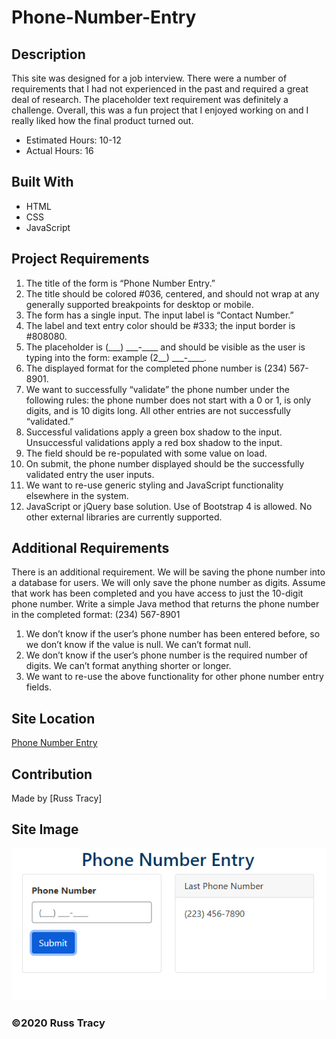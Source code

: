 # Phone-Number-Entry

## Description

This site was designed for a job interview. There were a number of requirements that I had not experienced in the past and required a great deal of research. The placeholder text requirement was definitely a challenge. Overall, this was a fun project that I enjoyed working on and I really liked how the final product turned out.
* Estimated Hours: 10-12
* Actual Hours: 16 

## Built With
* HTML
* CSS
* JavaScript

## Project Requirements
1)	The title of the form is “Phone Number Entry.”
2)	The title should be colored #036, centered, and should not wrap at any generally supported breakpoints for desktop or mobile.
3)	The form has a single input. The input label is “Contact Number.”
4)	The label and text entry color should be #333; the input border is #808080.
5)	The placeholder is (\_\_\_) \_\_\_-____ and should be visible as the user is typing into the form: example (2__) \___-____.
6)	The displayed format for the completed phone number is (234) 567-8901.
7)	We want to successfully “validate” the phone number under the following rules: the phone number does not start with a 0 or 1, is only digits, and is 10 digits long. All other entries are not successfully “validated.”
8)	Successful validations apply a green box shadow to the input. Unsuccessful validations apply a red box shadow to the input.
9)	The field should be re-populated with some value on load.
10)	On submit, the phone number displayed should be the successfully validated entry the user inputs.
11)	We want to re-use generic styling and JavaScript functionality elsewhere in the system.
12)	JavaScript or jQuery base solution. Use of Bootstrap 4 is allowed. No other external libraries are currently supported.

## Additional Requirements
There is an additional requirement. We will be saving the phone number into a database for users. We will only save the phone number as digits. Assume that work has been completed and you have access to just the 10-digit phone number. 
Write a simple Java method that returns the phone number in the completed format: (234) 567-8901
1)	We don’t know if the user’s phone number has been entered before, so we don’t know if the value is null. We can’t format null.
2)	We don’t know if the user’s phone number is the required number of digits. We can’t format anything shorter or longer.
3)	We want to re-use the above functionality for other phone number entry fields.


## Site Location
[Phone Number Entry](https://russtracy.github.io/Phone-Number-Entry/)

## Contribution
Made by [Russ Tracy]

## Site Image
![alt text](assets/images/PhoneEntryScreenShot.jpg)

### ©️2020 Russ Tracy
